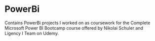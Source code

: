 # PowerBi
Contains PowerBi projects I worked on as coursework for the Complete Microsoft Power BI Bootcamp course offered by Nikolai Schuler and Ligency I Team on Udemy.
